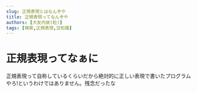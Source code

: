 ```yaml
---
slug: 正規表現とはなんぞや
title: 正規表現ってなんぞや
authors: [大友内装(粒)]
tags: [検索,正規表現,豆知識]
--- 
```


# 正規表現ってなぁに
正規表現って自称しているくらいだから絶対的に正しい表現で書いたプログラムやろ!というわけではありません。残念だったな